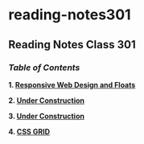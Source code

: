 # reading-notes301

## Reading Notes Class 301

### *Table of Contents*

**1. [Responsive Web Design and Floats](https://github.com/TJSOmega/reading-notes301/blob/main/RESPONSIVE-WEB-DESIGN-and-FLOATS.md)**

**2. [Under Construction](https://github.com/TJSOmega/reading-notes301/blob/main/RESPONSIVE-WEB-DESIGN-and-FLOATS.md)**

**3. [Under Construction](https://github.com/TJSOmega/reading-notes301/blob/main/RESPONSIVE-WEB-DESIGN-and-FLOATS.md)**

**4. [CSS GRID](https://github.com/TJSOmega/reading-notes301/blob/main/css-grid.md)**
